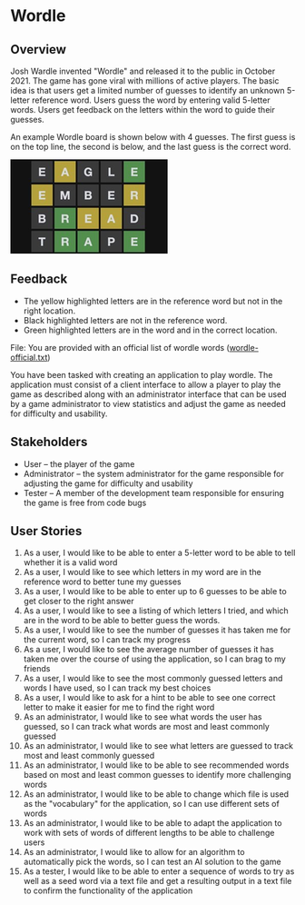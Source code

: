 # Wordle

## Overview
Josh Wardle invented "Wordle" and released it to the public in October 2021.  The game has gone viral with millions of active players.  The basic idea is that users get a limited number of guesses to identify an unknown 5-letter reference word.  Users guess the word by entering valid 5-letter words.  Users get feedback on the letters within the word to guide their guesses.  

An example Wordle board is shown below with 4 guesses.  The first guess is on the top line, the second is below, and the last guess is the correct word.

![Wordle Board](wordle.jpg)
 
## Feedback
- The yellow highlighted letters are in the reference word but not in the right location.  
- Black highlighted letters are not in the reference word.
- Green highlighted letters are in the word and in the correct location.  

File: You are provided with an official list of wordle words ([wordle-official.txt](src/Group1/wordle-official.txt))

You have been tasked with creating an application to play wordle.  The application must consist of a client interface to allow a player to play the game as described along with an administrator interface that can be used by a game administrator to view statistics and adjust the game as needed for difficulty and usability.

## Stakeholders
- User – the player of the game
- Administrator – the system administrator for the game responsible for adjusting the game for difficulty and usability
- Tester – A member of the development team responsible for ensuring the game is free from code bugs

## User Stories
1. As a user, I would like to be able to enter a 5-letter word to be able to tell whether it is a valid word
2. As a user, I would like to see which letters in my word are in the reference word to better tune my guesses
3. As a user, I would like to be able to enter up to 6 guesses to be able to get closer to the right answer
4. As a user, I would like to see a listing of which letters I tried, and which are in the word to be able to better guess the words.
5. As a user, I would like to see the number of guesses it has taken me for the current word, so I can track my progress
6. As a user, I would like to see the average number of guesses it has taken me over the course of using the application, so I can brag to my friends
7. As a user, I would like to see the most commonly guessed letters and words I have used, so I can track my best choices
8. As a user, I would like to ask for a hint to be able to see one correct letter to make it easier for me to find the right word
9. As an administrator, I would like to see what words the user has guessed, so I can track what words are most and least commonly guessed
10. As an administrator, I would like to see what letters are guessed to track most and least commonly guessed
11. As an administrator, I would like to be able to see recommended words based on most and least common guesses to identify more challenging words
12. As an administrator, I would like to be able to change which file is used as the "vocabulary" for the application, so I can use different sets of words
13. As an administrator, I would like to be able to adapt the application to work with sets of words of different lengths to be able to challenge users
14. As an administrator, I would like to allow for an algorithm to automatically pick the words, so I can test an AI solution to the game
15. As a tester, I would like to be able to enter a sequence of words to try as well as a seed word via a text file and get a resulting output in a text file to confirm the functionality of the application 
